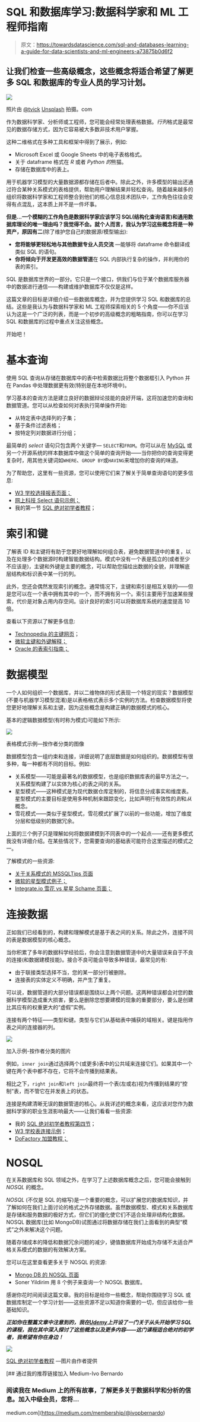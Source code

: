 # SQL 和数据库学习:数据科学家和 ML 工程师指南

> 原文：<https://towardsdatascience.com/sql-and-databases-learning-a-guide-for-data-scientists-and-ml-engineers-a73875b0d6f2>

## 让我们检查一些高级概念，这些概念将适合希望了解更多 SQL 和数据库的专业人员的学习计划。

![](img/bc848f45198c833c62d0126fa5eb252f.png)

照片由 [@tvick](https://unsplash.com/@tvick) [Unsplash](https://medium.com/u/2053395ac335?source=post_page-----a73875b0d6f2--------------------------------) 拍摄。com

作为数据科学家、分析师或工程师，您可能会经常处理表格数据。*行列*格式是最常见的数据存储方式，因为它容易被大多数非技术用户掌握。

这种二维格式在多种工具和框架中得到了展示，例如:

*   Microsoft Excel 或 Google Sheets 中的电子表格格式。
*   关于 dataframe 格式在 *R* 或者 *Python 的*熊猫。
*   存储在数据库中的表上。

用于机器学习模型的大量数据源都存储在后者中。除此之外，许多模型的输出还通过符合某种关系模式的表格提供，帮助用户理解结果并轻松查询。随着越来越多的组织将数据科学家和工程师整合到他们的核心信息技术团队中，工作角色往往会变得有点混乱，这本质上并不是一件坏事。

**但是...一个模糊的工作角色是数据科学家应该学习 SQL(结构化查询语言)和通用数据库理论的唯一理由吗？**我觉得不会。就个人而言，我认为**学习这些概念将是一种资产，原因有二**(除了维护您自己的数据源/模型输出):

*   **您将能够更轻松地与其他数据专业人员交流** —能够将 dataframe 命令翻译成类似 SQL 的语句。
*   **你将倾向于开发更高效的数据管道**在 SQL 内部执行复杂的操作，并利用你的表的索引。

SQL 是数据库世界的一部分。它只是一个接口，供我们与位于某个数据库服务器中的数据进行通信——构建或维护数据库不仅仅是这样。

这篇文章的目标是详细介绍一些数据库概念，并为您提供学习 SQL 和数据库的总结。这些是我认为与数据科学家和 ML 工程师探索相关的 5 个角度——你不应该认为这是一个广泛的列表，而是一个初步的高级概念的粗略指南，你可以在学习 SQL 和数据库的过程中重点关注这些概念。

开始吧！

# 基本查询

使用 SQL 查询从存储在数据库中的表中检索数据比将整个数据框引入 Python 并在 Pandas 中处理数据更有效(特别是在本地环境中)。

学习基本的查询方法是建立良好的数据辩论技能的良好开端，这将加速您的查询和数据管道。您可以从检查如何对表执行简单操作开始:

*   从特定表中选择列的子集；
*   基于条件过滤表格；
*   按特定列对数据进行分组；

最简单的 *select* 语句只包含两个关键字— `SELECT`和`FROM`。你可以从在 [MySQL](https://www.mysql.com/) 或另一个开源系统的样本数据库中做这个简单的查询开始——当你把你的查询变得更复杂时，用其他关键词如`WHERE`、`GROUP BY`或`HAVING`来增加你的查询的味道。

为了帮助您，这里有一些资源，您可以使用它们来了解关于简单查询语句的更多信息:

*   [W3 学校选择报表页面；](https://www.w3schools.com/sql/sql_select.asp)
*   [网上科技 Select 语句示例；](http://techonthenet.com/sql/select.php)
*   我的第一节 [SQL 绝对初学者教程](https://www.udemy.com/course/sql-for-absolute-beginners/?couponCode=MEDIUMREADERS)；

# 索引和键

了解表 ID 和主键将有助于您更好地理解如何组合表，避免数据管道中的重复，以及在处理多个数据源时构建智能数据结构。模式中没有一个表是孤立的(或者至少不应该是)，主键和外键是主要的概念，可以帮助您描绘出数据的全貌，并理解底层结构和标识表中某一行的列。

此外，您还会偶然发现索引的概念。通常情况下，主键和索引是相互关联的——但是您可以在一个表中拥有其中的一个，而不拥有另一个。索引主要用于加速某些搜索，代价是对象占用内存空间。设计良好的索引可以将数据库系统的速度提高 10 倍。

查看以下资源以了解更多信息:

*   [Technopedia 的主键网页](https://www.techopedia.com/definition/5547/primary-key)；
*   [微软主键和外键解释；](https://docs.microsoft.com/en-us/sql/relational-databases/tables/primary-and-foreign-key-constraints?view=sql-server-ver16)
*   [Oracle 的表索引指南；](https://docs.oracle.com/cd/E11882_01/server.112/e40540/indexiot.htm#CNCPT1170)

# 数据模型

一个人如何组织一个数据库，并以二维物体的形式表现一个特定的现实？数据模型(不要与机器学习模型混淆)是以表格格式表示多个实例的方法。检查数据模型将使您更好地理解关系和主键，因为这些概念是构建正确的数据模式的核心。

基本的逻辑数据模型(有时称为模式)可能如下所示:

![](img/319414b5dd60dbed8b4df13d322dc8e5.png)

表格模式示例—按作者分类的图像

数据模型包含一组约束和连接，详细说明了底层数据是如何组织的。数据模型有很多种，每一种都有不同的目标。例如:

*   关系模型——可能是最著名的数据模型，也是组织数据库表的最早方法之一。关系模型构建了以实体为核心的表之间的关系。
*   星型模式——这种模式是为现代数据仓库定制的，将信息分成事实和维度表。星型模式的主要目标是使用多种机制来跟踪变化，比如声明行有效性的*到*和*从*概念。
*   雪花模式——类似于星型模式，雪花模式扩展了以前的一些功能，增加了维度分层和低级别的数据冗余。

上面的三个例子只是理解如何将数据建模到不同表中的一个起点——还有更多模式我没有详细介绍。在某些情况下，您需要查询的基础表可能符合这里描述的模式之一。

了解模式的一些资源:

*   [关于关系模式的 MSSQLTips 页面](https://www.mssqltips.com/sqlservertip/6892/relational-database/)
*   [微软的星型模式例子；](https://docs.microsoft.com/en-us/power-bi/guidance/star-schema)
*   [Integrate.io 雪花 vs 星星 Schame 页面；](https://www.integrate.io/blog/snowflake-schemas-vs-star-schemas-what-are-they-and-how-are-they-different/)

# 连接数据

正如我们已经看到的，构建和理解模式是基于表之间的关系。除此之外，连接不同的表是数据模型的核心概念。

当你积累了多年的数据科学经验后，你会注意到数据管道中的大量错误来自于不良的连接(和数据建模技能)。接合不良可能会导致多种错误，最常见的有:

*   由于联接类型选择不当，您的某一部分行被删除。
*   连接表的实体定义不明确，并产生了重复。

可以说，数据管道的大部分错误都是围绕以上两个问题。这两种错误都会对您的数据科学模型造成重大损害，要么是删除您想要建模的现象的重要部分，要么是创建比其应有的权重更大的“虚假”实例。

连接有两个特征——类型和键。类型与它们从基础表中捕获的域相关。键是指用作表之间的连接器的列。

![](img/0469987f6e29eeda77e5fffec4102139.png)

加入示例-按作者分类的图片

例如，`inner join`通过选择两个(或更多)表中的公共域来连接它们。如果其中一个键在两个表中都不存在，它将不会传播到结果表。

相比之下，`right join`和`left join`最终将一个表(左或右)视为传播到结果的“控制”表，而不管它在并发表上的状态。

连接是构建清晰无误的数据管道的核心。从我详述的概念来看，这应该对您作为数据科学家的职业生涯影响最大——让我们看看一些资源:

*   我的 [SQL 绝对初学者教程第四节](https://www.udemy.com/course/sql-for-absolute-beginners/?couponCode=MEDIUMREADERS)；
*   [W3 学校表连接示例](https://www.w3schools.com/sql/sql_join.asp)；
*   [DoFactory 加盟教程；](https://www.dofactory.com/sql/join)

# NOSQL

在关系数据库和 SQL 领域之外，在学习了上述数据库概念之后，您可能会接触到 *NOSQL* 的概念。

*NOSQL* (不仅是 SQL 的缩写)是一个重要的概念，可以扩展您的数据库知识，并了解如何在我们上面讨论的格式之外存储数据。虽然数据模型、模式和关系数据库是存储和服务数据的极好方式，但它们的僵化使它们不适合处理非结构化数据。NOSQL 数据库(比如 MongoDB)试图通过将数据存储在我们上面看到的典型“模式”之外来解决这个问题。

随着存储成本的降低和数据冗余问题的减少，键值数据库开始成为存储不太适合严格关系模式的数据的有效解决方案。

您可以在这里查看更多关于 NOSQL 的资源:

*   [Mongo DB 的 NOSQL 页面](https://www.mongodb.com/nosql-explained)
*   Soner Yildirim 用 8 个例子来查询一个 NOSQL 数据库。

感谢你花时间阅读这篇文章。我的目标是给你一些概念，帮助你围绕学习 SQL 或数据库制定一个学习计划——这些资源不足以知道你需要的一切，但应该给你一些基础知识。

***正如你在整篇文章中注意到的，我在***[***Udemy***](https://www.udemy.com/course/sql-for-absolute-beginners/?referralCode=23E560A160F7202E026F)***上开设了一门关于从头开始学习 SQL 的课程，我在其中深入探讨了这些概念以及更多内容——这门课程适合绝对的初学者，我希望有你在身边！***

![](img/9cb417b69692eabb3565ea57e2ffa67b.png)

[SQL 绝对初学者教程](http://udemy.com/course/sql-for-absolute-beginners/?couponCode=MEDIUMREADERS) —图片由作者提供

[](https://medium.com/membership/@ivopbernardo) [## 通过我的推荐链接加入 Medium-Ivo Bernardo

### 阅读我在 Medium 上的所有故事，了解更多关于数据科学和分析的信息。加入中级会员，您将…

medium.com](https://medium.com/membership/@ivopbernardo)